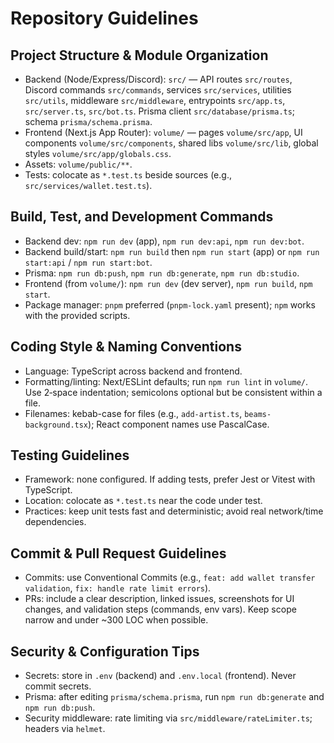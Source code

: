 # Repository Guidelines

## Project Structure & Module Organization
- Backend (Node/Express/Discord): `src/` — API routes `src/routes`, Discord commands `src/commands`, services `src/services`, utilities `src/utils`, middleware `src/middleware`, entrypoints `src/app.ts`, `src/server.ts`, `src/bot.ts`. Prisma client `src/database/prisma.ts`; schema `prisma/schema.prisma`.
- Frontend (Next.js App Router): `volume/` — pages `volume/src/app`, UI components `volume/src/components`, shared libs `volume/src/lib`, global styles `volume/src/app/globals.css`.
- Assets: `volume/public/**`.
- Tests: colocate as `*.test.ts` beside sources (e.g., `src/services/wallet.test.ts`).

## Build, Test, and Development Commands
- Backend dev: `npm run dev` (app), `npm run dev:api`, `npm run dev:bot`.
- Backend build/start: `npm run build` then `npm run start` (app) or `npm run start:api` / `npm run start:bot`.
- Prisma: `npm run db:push`, `npm run db:generate`, `npm run db:studio`.
- Frontend (from `volume/`): `npm run dev` (dev server), `npm run build`, `npm start`.
- Package manager: `pnpm` preferred (`pnpm-lock.yaml` present); `npm` works with the provided scripts.

## Coding Style & Naming Conventions
- Language: TypeScript across backend and frontend.
- Formatting/linting: Next/ESLint defaults; run `npm run lint` in `volume/`. Use 2‑space indentation; semicolons optional but be consistent within a file.
- Filenames: kebab-case for files (e.g., `add-artist.ts`, `beams-background.tsx`); React component names use PascalCase.

## Testing Guidelines
- Framework: none configured. If adding tests, prefer Jest or Vitest with TypeScript.
- Location: colocate as `*.test.ts` near the code under test.
- Practices: keep unit tests fast and deterministic; avoid real network/time dependencies.

## Commit & Pull Request Guidelines
- Commits: use Conventional Commits (e.g., `feat: add wallet transfer validation`, `fix: handle rate limit errors`).
- PRs: include a clear description, linked issues, screenshots for UI changes, and validation steps (commands, env vars). Keep scope narrow and under ~300 LOC when possible.

## Security & Configuration Tips
- Secrets: store in `.env` (backend) and `.env.local` (frontend). Never commit secrets.
- Prisma: after editing `prisma/schema.prisma`, run `npm run db:generate` and `npm run db:push`.
- Security middleware: rate limiting via `src/middleware/rateLimiter.ts`; headers via `helmet`.

